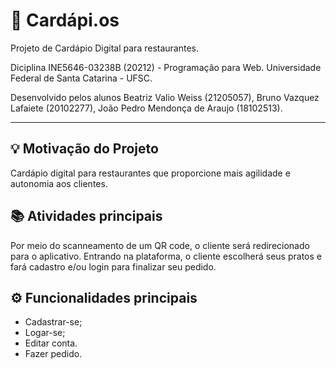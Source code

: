 # 📱 Cardápi.os

Projeto de Cardápio Digital para restaurantes.

Diciplina INE5646-03238B (20212) - Programação para Web. 
Universidade Federal de Santa Catarina - UFSC.
 
Desenvolvido pelos alunos Beatriz Valio Weiss (21205057), Bruno Vazquez Lafaiete (20102277), João Pedro Mendonça de Araujo (18102513).

--------------------------------------------------------------


## 💡 Motivação do Projeto

Cardápio digital para restaurantes que proporcione mais agilidade e autonomia aos clientes.

## 📚 Atividades principais

Por meio do scanneamento de um QR code, o cliente será redirecionado para o aplicativo. Entrando na plataforma, o cliente escolherá seus pratos e fará cadastro e/ou login para finalizar seu pedido.

## ⚙️ Funcionalidades principais
- Cadastrar-se;
- Logar-se;
- Editar conta.
- Fazer pedido.
